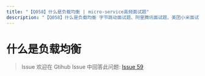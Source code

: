 ```yaml
---
title: "【Q058】什么是负载均衡 | micro-service高频面试题"
description: "【Q058】什么是负载均衡 字节跳动面试题、阿里腾讯面试题、美团小米面试题。"
---
```


# 什么是负载均衡

> Issue
> 欢迎在 Gtihub Issue 中回答此问题: [Issue 59](https://github.com/shfshanyue/Daily-Question/issues/59)
